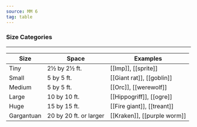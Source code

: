 ```yaml
---
source: MM 6
tag: table
---
```


### Size Categories
---
|Size|Space|Examples|
|------|------|------|
|Tiny|2½ by 2½ ft.|[[Imp]], [[sprite]]|
|Small|5 by 5 ft.|[[Giant rat]], [[goblin]]|
|Medium|5 by 5 ft.|[[Orc]], [[werewolf]]|
|Large|10 by 10 ft.|[[Hippogriff]], [[ogre]]|
|Huge|15 by 15 ft.|[[Fire giant]], [[treant]]|
|Gargantuan|20 by 20 ft. or larger|[[Kraken]], [[purple worm]]|
